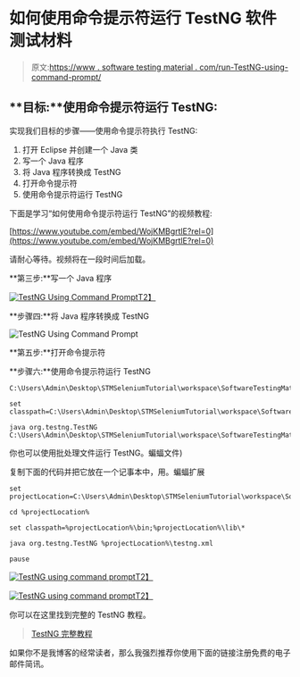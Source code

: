 # 如何使用命令提示符运行 TestNG 软件测试材料

> 原文:[https://www . software testing material . com/run-TestNG-using-command-prompt/](https://www.softwaretestingmaterial.com/run-testng-using-command-prompt/)

## **目标:**使用命令提示符运行 TestNG:

实现我们目标的步骤——使用命令提示符执行 TestNG:

1.  打开 Eclipse 并创建一个 Java 类
2.  写一个 Java 程序
3.  将 Java 程序转换成 TestNG
4.  打开命令提示符
5.  使用命令提示符运行 TestNG

下面是学习“如何使用命令提示符运行 TestNG”的视频教程:

[https://www.youtube.com/embed/WojKMBgrtlE?rel=0](https://www.youtube.com/embed/WojKMBgrtlE?rel=0)

请耐心等待。视频将在一段时间后加载。

**第三步:**写一个 Java 程序

[![TestNG Using Command Prompt](img/f098bf5bd67aa86534ec494e30788088.png "TestNG Using Command Prompt")T2】](https://www.softwaretestingmaterial.com/wp-content/uploads/2017/02/TestNG-Using-Command-Prompt-1.png)

**步骤四:**将 Java 程序转换成 TestNG

![TestNG Using Command Prompt](img/1b57cf415325458130dc2ac4339043f2.png "TestNG Using Command Prompt")

**第五步:**打开命令提示符

**步骤六:**使用命令提示符运行 TestNG

```
C:\Users\Admin\Desktop\STMSeleniumTutorial\workspace\SoftwareTestingMaterial
```

```
set classpath=C:\Users\Admin\Desktop\STMSeleniumTutorial\workspace\SoftwareTestingMaterial\bin;C:\Users\Admin\Desktop\STMSeleniumTutorial\workspace\SoftwareTestingMaterial\lib\*
```

```
java org.testng.TestNG C:\Users\Admin\Desktop\STMSeleniumTutorial\workspace\SoftwareTestingMaterial\testng.xml
```

你也可以使用批处理文件运行 TestNG。蝙蝠文件)

复制下面的代码并把它放在一个记事本中，用。蝙蝠扩展

```
set projectLocation=C:\Users\Admin\Desktop\STMSeleniumTutorial\workspace\SoftwareTestingMaterial

cd %projectLocation%

set classpath=%projectLocation%\bin;%projectLocation%\lib\*

java org.testng.TestNG %projectLocation%\testng.xml

pause
```

[![TestNG using command prompt](img/5c7b17d774c4b3e0b5f2d0e9bd133e50.png "TestNG using command prompt")T2】](https://www.softwaretestingmaterial.com/wp-content/uploads/2017/02/TestNG-Using-Command-Prompt-3.png)

[![TestNG using command prompt](img/7b538133589fa8d020b6a3bee0d1f1cf.png "TestNG using command prompt")T2】](https://www.softwaretestingmaterial.com/wp-content/uploads/2017/02/TestNG-Using-Command-Prompt-4.png)

你可以在这里找到完整的 TestNG 教程。

> [TestNG 完整教程](https://www.softwaretestingmaterial.com/testng-tutorial/)

如果你不是我博客的经常读者，那么我强烈推荐你使用下面的链接注册免费的电子邮件简讯。